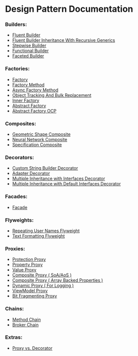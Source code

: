 # Design Pattern Documentation

### Builders:
- [Fluent Builder](Docs/Builders/Fluent%20Builder.md)
- [Fluent Builder Inheritance With Recursive Generics](<Docs/Builders/Fluent%20Builder%20Inheritance%20(%20With%20Recursive%20Generics%20).md>)
- [Stepwise Builder](Docs/Builders/Stepwise%20Builder.md)
- [Functional Builder](Docs/Builders/Functional%20Builder.md)
- [Faceted Builder](Docs/Builders/Faceted%20Builder.md)
### Factories:
- [Factory](Docs/Factories/Factory.md)
- [Factory Method](Docs/Factories/Async%20Factory%20Method.md)
- [Async Factory Method](Docs/Factories/Factory%20Method.md)
- [Object Tracking And Bulk Replacement](Docs/Factories/Object%20Tracking%20And%20Bulk%20Replacement.md)
- [Inner Factory](Docs/Factories/Inner%20Factory.md)
- [Abstract Factory](Docs/Factories/Abstract%20Factory.md)
- [Abstract Factory OCP](Docs/Factories/Abstract%20Factory%20OCP.md)
### Composites:
- [Geometric Shape Composite](Docs/Composites/Geometric%20Shape%20Composite.md)
- [Neural Network Composite](Docs/Composites/Neural%20Network%20Composite.md)
- [Specification Composite](Docs/Composites/Specification%20Composite.md)
### Decorators:
- [Custom String Builder Decorator](Docs/Decorators/Custom%20String%20Builder%20Decorator.md)
- [Adapter Decorator](Docs/Decorators/Adapter%20Decorator.md)
- [Multiple Inheritance with Interfaces Decorator](Docs/Decorators/Multiple%20Inheritance%20with%20Interfaces%20Decorator.md)
- [Multiple Inheritance with Default Interfaces Decorator](Docs/Decorators/Multiple%20Inheritance%20with%20Default%20Interfaces%20Decorator.md)
### Facades:
- [Facade](Docs/Facade/Facade.md)
### Flyweights:
- [Repeating User Names Flyweight](Docs/Flyweights/Repeating%20User%20Names%20Flyweight.md)
- [Text Formatting Flyweight](Docs/Flyweights/Text%20Formatting%20Flyweight.md)
### Proxies:
- [Protection Proxy](Docs/Proxies/Protection%20Proxy.md)
- [Property Proxy](Docs/Proxies/Property%20Proxy.md)
- [Value Proxy](Docs/Proxies/Value%20Proxy.md)
- [Composite Proxy ( SoA/AoS )](Docs/Proxies/Composite%20Proxy%20(%20SoA%20-%20AoS%20).md)
- [Composite Proxy ( Array Backed Properties )](Docs/Proxies/Composite%20Proxy%20(%20Array%20Backed%20Properties%20).md)
- [Dynamic Proxy ( For Logging )](Docs/Proxies/Dynamic%20Proxy%20(%20For%20Logging%20).md)
- [ViewModel Proxy](Docs/Proxies/ViewModel%20Proxy.md)
- [Bit Fragmenting Proxy](Docs/Proxies/Bit%20Fragmenting%20Proxy.md)
### Chains:
- [Method Chain](Docs/Chains/Method%20Chain.md)
- [Broker Chain](Docs/Chains/Broker%20Chain.md)
### Extras:
- [Proxy vs. Decorator](Docs/Extras/Proxy%20vs.%20Decorator.md)

